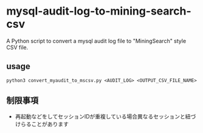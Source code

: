 # mysql-audit-log-to-mining-search-csv
A Python script to convert a mysql audit log file to "MiningSearch" style CSV file.

## usage
```
python3 convert_myaudit_to_mscsv.py <AUDIT_LOG> <OUTPUT_CSV_FILE_NAME> 
```

## 制限事項
* 再起動などをしてセッションIDが重複している場合異なるセッションと紐づけらることがあります
